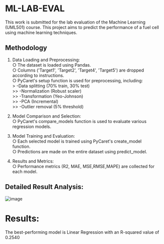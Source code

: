 # ML-LAB-EVAL
 This work is submitted for the lab evaluation of the Machine Learning (UML501) course. This project aims to predict the performance of a fuel cell using machine learning techniques.
 
## Methodology

1. Data Loading and Preprocessing:  
     ○ The dataset is loaded using Pandas.  
     ○ Columns ('Target1', 'Target2', 'Target4', 'Target5') are dropped according to 
       instructions.  
     ○ PyCaret's setup function is used for preprocessing, including:  
               > -Data splitting (70% train, 30% test)  
               >> -Normalization (Robust scaler)  
               >> -Transformation (Yeo-Johnson)  
               >> -PCA (Incremental)  
               >> -Outlier removal (5% threshold)  

2. Model Comparison and Selection:  
    ○ PyCaret's compare_models function is used to evaluate various regression models.

3. Model Training and Evaluation:  
    ○ Each selected model is trained using PyCaret's create_model function.  
    ○ Predictions are made on the entire dataset using predict_model.  

4. Results and Metrics:  
    ○ Performance metrics (R2, MAE, MSE,RMSE,MAPE) are collected for each model.  
   
## Detailed Result Analysis:  

![image](https://github.com/user-attachments/assets/e5df5628-e0a5-447b-8e46-30d4dc6af631)


# Results:  
The best-performing model is Linear Regression with an R-squared value of 0.2540







